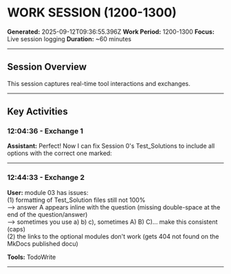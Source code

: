 # WORK SESSION (1200-1300)

**Generated:** 2025-09-12T09:36:55.396Z
**Work Period:** 1200-1300
**Focus:** Live session logging
**Duration:** ~60 minutes

---

## Session Overview

This session captures real-time tool interactions and exchanges.

---

## Key Activities

### 12:04:36 - Exchange 1

**Assistant:** Perfect! Now I can fix Session 0's Test_Solutions to include all options with the correct one marked:

---

### 12:44:33 - Exchange 2

**User:** module 03 has issues:\
(1) formatting of Test_Solution files still not 100%\
--> answer A appears inline with the question (missing double-space at the end of the question/answer)\
--> sometimes you use a) b) c), sometimes A) B) C)... make this consistent (caps)\
(2) the links to the optional modules don't work (gets 404 not found on the MkDocs published docu)

**Tools:** TodoWrite

---

